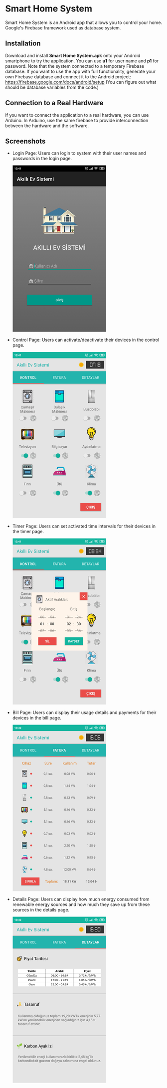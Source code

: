 # Smart Home System

Smart Home System is an Android app that allows you to control your home. Google's Firebase framework used as database system.

## Installation

Download and install **Smart Home System.apk** onto your Android smartphone to try the application. You can use **u1** for user name and **p1** for password. Note that the system connected to a temporary Firebase database. If you want to use the app with full functionality, generate your own Firebase database and connect it to the Android project: https://firebase.google.com/docs/android/setup (You can figure out what should be database variables from the code.)

## Connection to a Real Hardware

If you want to connect the application to a real hardware, you can use Arduino. In Arduino, use the same firebase to provide interconnection between the hardware and the software.

## Screenshots

- Login Page: Users can login to system with their user names and passwords in the login page.

  <img src="Screenshots/login.jpg" width="300">

- Control Page: Users can activate/deactivate their devices in the control page.

  <img src="Screenshots/control.jpg" width="300">

- Timer Page: Users can set activated time intervals for their devices in the timer page.

  <img src="Screenshots/timer.jpg" width="300">

- Bill Page: Users can display their usage details and payments for their devices in the bill page.

  <img src="Screenshots/bill.jpg" width="300">

- Details Page: Users can display how much energy consumed from renewable energy sources and how much they save up from these sources in the details page. 

  <img src="Screenshots/details.jpg" width="300">
